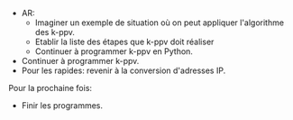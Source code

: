 * AR:
  * Imaginer un exemple de situation où
    on peut appliquer l'algorithme des k-ppv.
  * Etablir la liste des étapes que k-ppv doit réaliser
  * Continuer à programmer k-ppv en Python.
* Continuer à programmer k-ppv.
* Pour les rapides: revenir à la conversion d'adresses IP.

Pour la prochaine fois:

* Finir les programmes.
